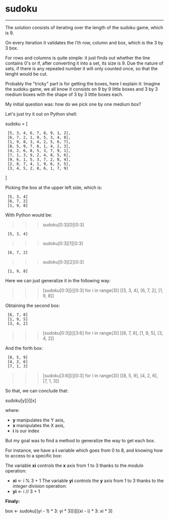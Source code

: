 # sudoku
---

The solution consists of iterating over the length of the sudoku game, which is 9.

On every iteration it validates the i'th row, column and box, which is the 3 by 3 box.

For rows and columns is quite simple: it just finds out whether the line contains 0's or if, after converting it into a set, its size is 9. Due the nature of sets, if there is any repeated number it will only counted once, so that the lenght would be cut.

Probably the "tricky" part is for getting the boxes, here I explain it:
Imagine the sudoku game, we all know it consists on 9 by 9 little boxes and 3 by 3 medium boxes with the shape of 3 by 3 little boxes each.

My initial question was: how do we pick one by one medium box?

Let's just try it out on Python shell:

sudoku = [

     [5, 3, 4, 6, 7, 8, 9, 1, 2],
     [6, 7, 2, 1, 9, 5, 3, 4, 8],
     [1, 9, 8, 3, 4, 2, 5, 6, 7],
     [8, 5, 9, 7, 6, 1, 4, 2, 3],
     [4, 2, 6, 8, 5, 3, 7, 9, 1],
     [7, 1, 3, 9, 2, 4, 8, 5, 6],
     [9, 6, 1, 5, 3, 7, 2, 8, 4],
     [2, 8, 7, 4, 1, 9, 6, 3, 5],
     [3, 4, 5, 2, 8, 6, 1, 7, 9]
     
   ]
   
Picking the box at the upper left side, which is:

     [5, 3, 4]
     [6, 7, 2]
     [1, 9, 8]

With Python would be:

>>> sudoku[0:3][0][0:3]
     
     [5, 3, 4]
>>> sudoku[0:3][1][0:3]

     [6, 7, 2]
>>> sudoku[0:3][2][0:3]

     [1, 9, 8]

Here we can just generalize it in the following way:

>>> [sudoku[0:3][i][0:3] for i in range(3)]
[[5, 3, 4], [6, 7, 2], [1, 9, 8]]

Obtaining the second box:

     [6, 7, 8]
     [1, 9, 5]
     [3, 4, 2]

>>> [sudoku[0:3][i][3:6] for i in range(3)]
[[6, 7, 8], [1, 9, 5], [3, 4, 2]]

And the forth box:

     [8, 5, 9]
     [4, 2, 6]
     [7, 1, 3]

>>> [sudoku[3:6][i][0:3] for i in range(3)]
[[8, 5, 9], [4, 2, 6], [7, 1, 3]]


So that, we can conclude that:

sudoku[y][i][x]

where: 
- **y** manipulates the Y axis,
- **x** manipulates the X axis,
- **i** is our index

But my goal was to find a method to generalize the way to get each box.

For instance, we have a **i** variable which goes from 0 to 8, and knowing how to access to a specific box:

The variable **xi** controls the **x** axis from 1 to 3 thanks to the *modulo* operation:
- **xi** <- i % 3 + 1
The variable **yi** controls the **y** axis from 1 to 3 thanks to the *integer division* operation:
- **yi** <- i // 3 + 1

**Finaly:**

box <- sudoku[(yi - 1) * 3: yi * 3][i][(xi - i) * 3: xi * 3]
